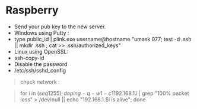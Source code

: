 # Raspberry


 - Send your pub key to the new server.
 - Windows using Putty :
 - type  public_id | plink.exe username@hostname "umask 077; test -d .ssh || mkdir .ssh ; cat >> .ssh/authorized_keys"
 - Linux using OpenSSL:
 - ssh-copy-id
 - Disable the password
 - /etc/ssh/sshd_config

>check network :

>for i in $(seq 1 255) ;do ping -q -w 1 -c 1 192.168.1.$i | grep "100% packet loss" > /dev/null || echo "192.168.1.$i is alive"; done
